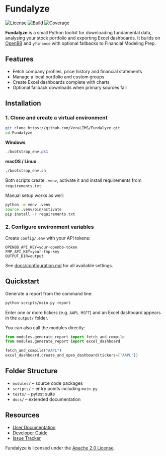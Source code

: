 # Fundalyze

[![License](https://img.shields.io/badge/license-Apache%202.0-blue.svg)](LICENSE)
[![Build](https://img.shields.io/badge/build-manual-lightgrey)](#)
[![Coverage](https://img.shields.io/badge/coverage-100%25-brightgreen)](#)

**Fundalyze** is a small Python toolkit for downloading fundamental data, analysing your stock portfolio and exporting Excel dashboards. It builds on [OpenBB](https://openbb.co/) and `yfinance` with optional fallbacks to Financial Modeling Prep.

## Features

- Fetch company profiles, price history and financial statements
- Manage a local portfolio and custom groups
- Create Excel dashboards complete with charts
- Optional fallback downloads when primary sources fail

## Installation

### 1. Clone and create a virtual environment
```bash
git clone https://github.com/VeraLIMS/Fundalyze.git
cd Fundalyze
```

**Windows**
```powershell
./bootstrap_env.ps1
```

**macOS / Linux**
```bash
./bootstrap_env.sh
```
Both scripts create `.venv`, activate it and install requirements from `requirements.txt`.

Manual setup works as well:
```bash
python -m venv .venv
source .venv/bin/activate
pip install -r requirements.txt
```

### 2. Configure environment variables
Create `config/.env` with your API tokens:
```env
OPENBB_API_KEY=your-openbb-token
FMP_API_KEY=your-fmp-key
OUTPUT_DIR=output
```
See [docs/configuration.md](docs/configuration.md) for all available settings.

## Quickstart

Generate a report from the command line:
```bash
python scripts/main.py report
```
Enter one or more tickers (e.g. `AAPL MSFT`) and an Excel dashboard appears in the `output/` folder.

You can also call the modules directly:
```python
from modules.generate_report import fetch_and_compile
from modules.generate_report import excel_dashboard

fetch_and_compile("AAPL")
excel_dashboard.create_and_open_dashboard(tickers=["AAPL"])
```

## Folder Structure

- `modules/` – source code packages
- `scripts/` – entry points including `main.py`
- `tests/` – pytest suite
- `docs/` – extended documentation

## Resources

- [User Documentation](docs/overview.md)
- [Developer Guide](docs/DEVELOPER_GUIDE.md)
- [Issue Tracker](https://github.com/VeraLIMS/Fundalyze/issues)

Fundalyze is licensed under the [Apache 2.0 License](LICENSE).
